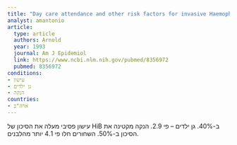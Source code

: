 ```yaml
---
title: "Day care attendance and other risk factors for invasive Haemophilus influenzae type b disease"
analyst: amantonio
article:
  type: article
  authors: Arnold
  year: 1993
  journal: Am J Epidemiol
  link: https://www.ncbi.nlm.nih.gov/pubmed/8356972
  pubmed: 8356972
conditions:
- עישון
- גן ילדים
- הנקה
countries:
- ארה"ב
---
```


עישון פסיבי מעלה את הסיכון של HiB ב-40%. גן ילדים – פי 2.9. הנקה מקטינה את הסיכון ב-50%.
השחורים חלו פי 4.1 יותר מהלבנים.
